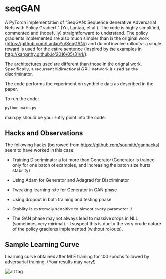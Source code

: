 # seqGAN
A PyTorch implementation of "SeqGAN: Sequence Generative Adversarial Nets with Policy Gradient." (Yu, Lantao, et al.). The code is highly simplified, commented and (hopefully) straightforward to understand. The policy gradients implemented are also much simpler than in the original work (https://github.com/LantaoYu/SeqGAN/) and do not involve rollouts- a single reward is used for the entire sentence (inspired by the examples in http://karpathy.github.io/2016/05/31/rl/).

The architectures used are different than those in the orignal work. Specifically, a recurrent bidirectional GRU network is used as the discriminator. 

The code performs the experiment on synthetic data as described in the paper.

To run the code:
```bash 
python main.py
```
main.py should be your entry point into the code.

## Hacks and Observations
The following hacks (borrowed from https://github.com/soumith/ganhacks) seem to have worked in this case:
- Training Discriminator a lot more than Generator (Generator is trained only for one batch of examples, and increasing the batch size hurts stability)
- Using Adam for Generator and Adagrad for Discriminator
- Tweaking learning rate for Generator in GAN phase
- Using dropout in both training and testing phase

- Stablity is extremely sensitive to almost every parameter :/
- The GAN phase may not always lead to massive drops in NLL (sometimes very minimal) - I suspect this is due to the very crude nature of the policy gradients implemented (without rollouts).

## Sample Learning Curve
Learning curve obtained after MLE training for 100 epochs followed by adversarial training. (Your results may vary!)

![alt tag](https://raw.githubusercontent.com/suragnair/seqGAN/master/learning_curve.png)
